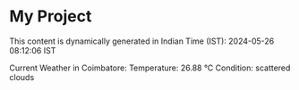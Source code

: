 # My Project

This content is dynamically generated in Indian Time (IST): 2024-05-26 08:12:06 IST


Current Weather in Coimbatore:
Temperature: 26.88 °C
Condition: scattered clouds
